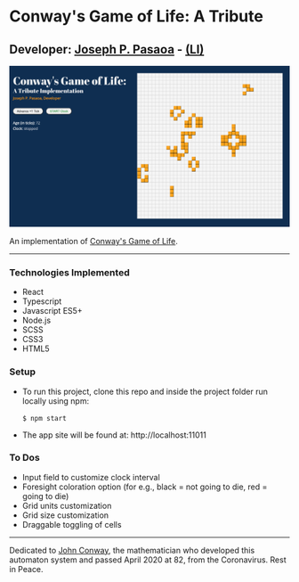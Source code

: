 # Conway's Game of Life: A Tribute

## Developer: [Joseph P. Pasaoa](https://github.com/joseph-p-pasaoa) - [(LI)](https://www.linkedin.com/in/josephpasaoa)

![screenshot](./static/20-0621-screencap.png)

An implementation of [Conway's Game of Life](https://en.wikipedia.org/wiki/Conway%27s_Game_of_Life).

---

### Technologies Implemented
+ React
+ Typescript
+ Javascript ES5+
+ Node.js
+ SCSS
+ CSS3
+ HTML5

### Setup
+ To run this project, clone this repo and inside the project folder run locally using npm:
  ```
  $ npm start
  ```
+ The app site will be found at: http://localhost:11011

### To Dos
- Input field to customize clock interval
- Foresight coloration option (for e.g., black = not going to die, red = going to die)
- Grid units customization
- Grid size customization
- Draggable toggling of cells

---

Dedicated to [John Conway](https://arstechnica.com/science/2020/04/john-conway-inventor-of-the-game-of-life-has-died-of-covid-19/), the mathematician who developed this automaton system and passed April 2020 at 82, from the Coronavirus. Rest in Peace.

